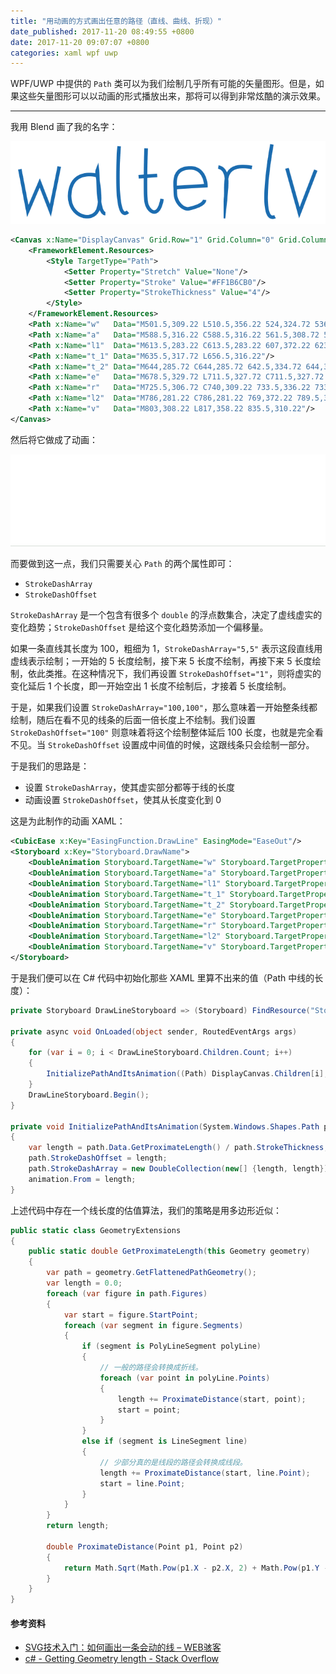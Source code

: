 ```yaml
---
title: "用动画的方式画出任意的路径（直线、曲线、折现）"
date_published: 2017-11-20 08:49:55 +0800
date: 2017-11-20 09:07:07 +0800
categories: xaml wpf uwp
---
```


WPF/UWP 中提供的 `Path` 类可以为我们绘制几乎所有可能的矢量图形。但是，如果这些矢量图形可以以动画的形式播放出来，那将可以得到非常炫酷的演示效果。

---

我用 Blend 画了我的名字：

![dualxu](/static/posts/2017-11-20-00-34-29.png)

```xml
<Canvas x:Name="DisplayCanvas" Grid.Row="1" Grid.Column="0" Grid.ColumnSpan="2">
    <FrameworkElement.Resources>
        <Style TargetType="Path">
            <Setter Property="Stretch" Value="None"/>
            <Setter Property="Stroke" Value="#FF1B6CB0"/>
            <Setter Property="StrokeThickness" Value="4"/>
        </Style>
    </FrameworkElement.Resources>
    <Path x:Name="w"   Data="M501.5,309.22 L510.5,356.22 524,324.72 536,355.72 546,306.22"/>
    <Path x:Name="a"   Data="M588.5,316.22 C588.5,316.22 561.5,308.72 558,334.72 554.5,360.72 579.5,369.21978 588,357.71985 596.5,346.21993 587.00002,315.22013 588.99999,310.22011 590.49998,326.72017 589.50007,359.22028 597.99998,359.22028"/>
    <Path x:Name="l1"  Data="M613.5,283.22 C613.5,283.22 607,372.22 623.5,357.22"/>
    <Path x:Name="t_1" Data="M635.5,317.72 L656.5,316.22"/>
    <Path x:Name="t_2" Data="M644,285.72 C644,285.72 642.5,334.72 644,345.72 645.5,356.72 657.99343,366.72 661.99155,342.72"/>
    <Path x:Name="e"   Data="M678.5,329.72 L711.5,327.72 C711.5,327.72 711,306.22 692,307.72 673,309.22 677,325.72 677,336.22 677,346.71999 685.99986,355.21999 692.49989,353.71999 698.99993,352.21999 709.49999,349.22025 709.99999,343.72022"/>
    <Path x:Name="r"   Data="M725.5,306.72 C740,309.22 733.5,336.22 733.5,344.72 735.5,326.22 726.99993,300.72 763.49829,307.22"/>
    <Path x:Name="l2"  Data="M786,281.22 C786,281.22 769,372.22 789.5,362.72"/>
    <Path x:Name="v"   Data="M803,308.22 L817,358.22 835.5,310.22"/>
</Canvas>
```

然后将它做成了动画：

![动画绘制的路径](/static/posts/2017-11-20-draw-path-animatedly.gif)

而要做到这一点，我们只需要关心 `Path` 的两个属性即可：

- `StrokeDashArray`
- `StrokeDashOffset`

`StrokeDashArray` 是一个包含有很多个 `double` 的浮点数集合，决定了虚线虚实的变化趋势；`StrokeDashOffset` 是给这个变化趋势添加一个偏移量。

如果一条直线其长度为 100，粗细为 1，`StrokeDashArray="5,5"` 表示这段直线用虚线表示绘制；一开始的 5 长度绘制，接下来 5 长度不绘制，再接下来 5 长度绘制，依此类推。在这种情况下，我们再设置 `StrokeDashOffset="1"`，则将虚实的变化延后 1 个长度，即一开始空出 1 长度不绘制后，才接着 5 长度绘制。

于是，如果我们设置 `StrokeDashArray="100,100"`，那么意味着一开始整条线都绘制，随后在看不见的线条的后面一倍长度上不绘制。我们设置 `StrokeDashOffset="100"` 则意味着将这个绘制整体延后 100 长度，也就是完全看不见。当 `StrokeDashOffset` 设置成中间值的时候，这跟线条只会绘制一部分。

于是我们的思路是：

- 设置 `StrokeDashArray`，使其虚实部分都等于线的长度
- 动画设置 `StrokeDashOffset`，使其从长度变化到 0

这是为此制作的动画 XAML：

```xml
<CubicEase x:Key="EasingFunction.DrawLine" EasingMode="EaseOut"/>
<Storyboard x:Key="Storyboard.DrawName">
    <DoubleAnimation Storyboard.TargetName="w" Storyboard.TargetProperty="StrokeDashOffset" To="0" BeginTime="0:0:0" Duration="0:0:1" EasingFunction="{StaticResource EasingFunction.DrawLine}"/>
    <DoubleAnimation Storyboard.TargetName="a" Storyboard.TargetProperty="StrokeDashOffset" To="0" BeginTime="0:0:1" Duration="0:0:1" EasingFunction="{StaticResource EasingFunction.DrawLine}"/>
    <DoubleAnimation Storyboard.TargetName="l1" Storyboard.TargetProperty="StrokeDashOffset" To="0" BeginTime="0:0:2" Duration="0:0:1" EasingFunction="{StaticResource EasingFunction.DrawLine}"/>
    <DoubleAnimation Storyboard.TargetName="t_1" Storyboard.TargetProperty="StrokeDashOffset" To="0" BeginTime="0:0:3" Duration="0:0:0.4" EasingFunction="{StaticResource EasingFunction.DrawLine}"/>
    <DoubleAnimation Storyboard.TargetName="t_2" Storyboard.TargetProperty="StrokeDashOffset" To="0" BeginTime="0:0:3.4" Duration="0:0:0.6" EasingFunction="{StaticResource EasingFunction.DrawLine}"/>
    <DoubleAnimation Storyboard.TargetName="e" Storyboard.TargetProperty="StrokeDashOffset" To="0" BeginTime="0:0:4" Duration="0:0:1" EasingFunction="{StaticResource EasingFunction.DrawLine}"/>
    <DoubleAnimation Storyboard.TargetName="r" Storyboard.TargetProperty="StrokeDashOffset" To="0" BeginTime="0:0:5" Duration="0:0:1" EasingFunction="{StaticResource EasingFunction.DrawLine}"/>
    <DoubleAnimation Storyboard.TargetName="l2" Storyboard.TargetProperty="StrokeDashOffset" To="0" BeginTime="0:0:6" Duration="0:0:1" EasingFunction="{StaticResource EasingFunction.DrawLine}"/>
    <DoubleAnimation Storyboard.TargetName="v" Storyboard.TargetProperty="StrokeDashOffset" To="0" BeginTime="0:0:7" Duration="0:0:1" EasingFunction="{StaticResource EasingFunction.DrawLine}"/>
</Storyboard>
```

于是我们便可以在 C# 代码中初始化那些 XAML 里算不出来的值（Path 中线的长度）：

```csharp
private Storyboard DrawLineStoryboard => (Storyboard) FindResource("Storyboard.DrawName");

private async void OnLoaded(object sender, RoutedEventArgs args)
{
    for (var i = 0; i < DrawLineStoryboard.Children.Count; i++)
    {
        InitializePathAndItsAnimation((Path) DisplayCanvas.Children[i], (DoubleAnimation) DrawLineStoryboard.Children[i]);
    }
    DrawLineStoryboard.Begin();
}

private void InitializePathAndItsAnimation(System.Windows.Shapes.Path path, DoubleAnimation animation)
{
    var length = path.Data.GetProximateLength() / path.StrokeThickness;
    path.StrokeDashOffset = length;
    path.StrokeDashArray = new DoubleCollection(new[] {length, length});
    animation.From = length;
}
```

上述代码中存在一个线长度的估值算法，我们的策略是用多边形近似：

```csharp
public static class GeometryExtensions
{
    public static double GetProximateLength(this Geometry geometry)
    {
        var path = geometry.GetFlattenedPathGeometry();
        var length = 0.0;
        foreach (var figure in path.Figures)
        {
            var start = figure.StartPoint;
            foreach (var segment in figure.Segments)
            {
                if (segment is PolyLineSegment polyLine)
                {
                    // 一般的路径会转换成折线。
                    foreach (var point in polyLine.Points)
                    {
                        length += ProximateDistance(start, point);
                        start = point;
                    }
                }
                else if (segment is LineSegment line)
                {
                    // 少部分真的是线段的路径会转换成线段。
                    length += ProximateDistance(start, line.Point);
                    start = line.Point;
                }
            }
        }
        return length;

        double ProximateDistance(Point p1, Point p2)
        {
            return Math.Sqrt(Math.Pow(p1.X - p2.X, 2) + Math.Pow(p1.Y - p2.Y, 2));
        }
    }
}
```

#### 参考资料

- [SVG技术入门：如何画出一条会动的线 – WEB骇客](http://www.webhek.com/post/animated-line-drawing-in-svg.html)
- [c# - Getting Geometry length - Stack Overflow](https://stackoverflow.com/questions/10877631/getting-geometry-length)
